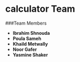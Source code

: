 # calculator Team
###Team Members 

- **Ibrahim Shnouda**
- **Poula Sameh**
- **Khaild Metwally**
- **Noor Gafer**
- **Yasmine Shaker**
